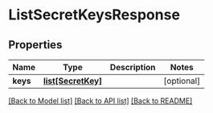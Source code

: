 # ListSecretKeysResponse

## Properties
Name | Type | Description | Notes
------------ | ------------- | ------------- | -------------
**keys** | [**list[SecretKey]**](SecretKey.md) |  | [optional] 

[[Back to Model list]](../README.md#documentation-for-models) [[Back to API list]](../README.md#documentation-for-api-endpoints) [[Back to README]](../README.md)



